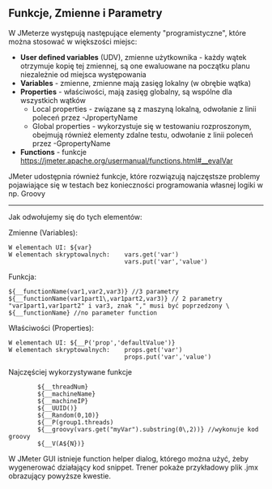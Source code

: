 ## Funkcje, Zmienne i Parametry

W JMeterze występują następujące elementy "programistyczne", które można stosować w większości miejsc:

   - **User defined variables** (UDV), zmienne użytkownika - każdy wątek otrzymuje kopię tej zmiennej, są one ewaluowane na początku planu niezależnie od miejsca występowania
   - **Variables** - zmienne, zmienne mają zasięg lokalny (w obrębie wątka)
   - **Properties** - właściwości, mają zasięg globalny, są wspólne dla wszystkich wątków
        - Local properties - związane są z maszyną lokalną, odwołanie z linii poleceń przez -JpropertyName
        - Global properties - wykorzystuje się w testowaniu rozproszonym, obejmują również elementy zdalne testu, odwołanie z linii poleceń przez -GpropertyName     
   - **Functions** - funkcje https://jmeter.apache.org/usermanual/functions.html#__evalVar
 
 JMeter udostępnia również funkcje, które rozwiązują najczęstsze problemy pojawiające się w testach bez konieczności programowania własnej logiki w np. Groovy
  
---

Jak odwołujemy się do tych elementów:

Zmienne (Variables):
    
    W elementach UI: ${var}
    W elementach skryptowalnych:    vars.get('var')
                                    vars.put('var','value') 
Funkcja:

    ${__functionName(var1,var2,var3)} //3 parametry
    ${__functionName(var1part1\,var1part2,var3)} // 2 parametry "var1part1,var1part2" i var3, znak "," musi być poprzedzony \
    ${__functionName} //no parameter function

Właściwości (Properties):

    W elementach UI: ${__P('prop','defaultValue')}
    W elementach skryptowalnych:    props.get('var')
                                    props.put('var','value') 
        
           
 Najczęściej wykorzystywane funkcje
 
            ${__threadNum}
            ${__machineName}
            ${__machineIP}
            ${__UUID()}
            ${__Random(0,10)}
            ${__P(group1.threads)
            ${__groovy(vars.get("myVar").substring(0\,2))} //wykonuje kod groovy
            ${__V(A${N})}
 
 W JMeter GUI istnieje function helper dialog, którego można użyć, żeby wygenerować działający kod snippet.
 Trener pokaże przykładowy plik .jmx obrazujący powyższe kwestie.